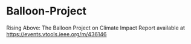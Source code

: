 # Balloon-Project
Rising Above: The Balloon Project on Climate Impact
Report available at https://events.vtools.ieee.org/m/436146
